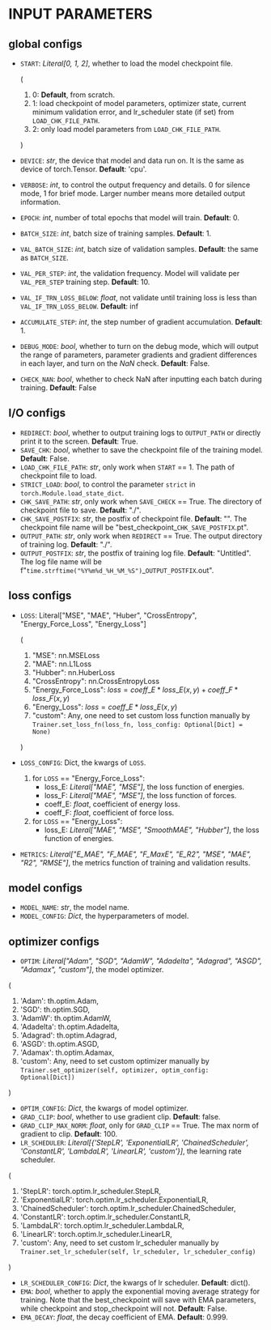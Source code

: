 # INPUT PARAMETERS

## global configs
* `START`: _Literal[0, 1, 2]_, whether to load the model checkpoint file.

  (
  1. 0: **Default**, from scratch.                
  2. 1: load checkpoint of model parameters, optimizer state, current minimum validation error,
        and lr_scheduler state (if set) from `LOAD_CHK_FILE_PATH`.
  3. 2: only load model parameters from `LOAD_CHK_FILE_PATH`.
  
  )
* `DEVICE`: _str_, the device that model and data run on. It is the same as device of torch.Tensor. **Default**: 'cpu'.
* `VERBOSE`: _int_, to control the output frequency and details. 0 for silence mode, 1 for brief mode. 
Larger number means more detailed output information.
* `EPOCH`: _int_, number of total epochs that model will train. **Default**: 0.
* `BATCH_SIZE`: _int_, batch size of training samples. **Default**: 1.
* `VAL_BATCH_SIZE`: _int_, batch size of validation samples. **Default**: the same as `BATCH_SIZE`.
* `VAL_PER_STEP`: _int_, the validation frequency. Model will validate per `VAL_PER_STEP` training step. **Default**: 10.
* `VAL_IF_TRN_LOSS_BELOW`: _float_, not validate until training loss is less than `VAL_IF_TRN_LOSS_BELOW`. **Default**: inf
* `ACCUMULATE_STEP`: _int_, the step number of gradient accumulation. **Default**: 1.
* `DEBUG_MODE`: _bool_, whether to turn on the debug mode, which will output the range of parameters,
parameter gradients and gradient differences in each layer, and turn on the _NaN_ check. **Default**: False.
* `CHECK_NAN`: _bool_, whether to check NaN after inputting each batch during training. **Default**: False

## I/O configs
* `REDIRECT`: _bool_, whether to output training logs to `OUTPUT_PATH` or directly print it to the screen. **Default**: True.
* `SAVE_CHK`: _bool_, whether to save the checkpoint file of the training model. **Default**: False.
* `LOAD_CHK_FILE_PATH`: _str_, only work when `START` == 1. The path of checkpoint file to load.
* `STRICT_LOAD`: _bool_, to control the parameter `strict` in `torch.Module.load_state_dict`.
* `CHK_SAVE_PATH`: _str_, only work when `SAVE_CHECK` == True. The directory of checkpoint file to save. **Default**: "./".
* `CHK_SAVE_POSTFIX`: _str_, the postfix of checkpoint file. **Default**: "". 
The checkpoint file name will be "best_checkpoint_`CHK_SAVE_POSTFIX`.pt".
* `OUTPUT_PATH`: _str_, only work when `REDIRECT` == True. The output directory of training log. **Default**: "./".
* `OUTPUT_POSTFIX`: _str_, the postfix of training log file. **Default**: "Untitled". 
The log file name will be f"`time.strftime("%Y%m%d_%H_%M_%S")`_`OUTPUT_POSTFIX`.out".

## loss configs
* `LOSS`: Literal["MSE", "MAE", "Huber", "CrossEntropy", "Energy_Force_Loss", "Energy_Loss"]
  
  (
  1. "MSE": nn.MSELoss
  2. "MAE": nn.L1Loss
  3. "Hubber": nn.HuberLoss
  4. "CrossEntropy": nn.CrossEntropyLoss 
  5. "Energy_Force_Loss": $loss = coeff\_E * loss\_E(x, y) + coeff\_F * loss\_F(x, y)$
  6. "Energy_Loss": $loss = coeff\_E * loss\_E(x, y)$
  7. "custom": Any, one need to set custom loss function manually by `Trainer.set_loss_fn(loss_fn, loss_config: Optional[Dict] = None)`
     
  )
* `LOSS_CONFIG`: Dict, the kwargs of `LOSS`.
  1. for `LOSS` == "Energy_Force_Loss": 
     * loss_E: _Literal["MAE", "MSE"]_, the loss function of energies.
     * loss_F: _Literal["MAE", "MSE"]_, the loss function of forces.
     * coeff_E: _float_, coefficient of energy loss.
     * coeff_F: _float_, coefficient of force loss.
  2. for `LOSS` == "Energy_Loss":
     * loss_E: _Literal["MAE", "MSE", "SmoothMAE", "Hubber"]_, the loss function of energies.
       
* `METRICS`: _Literal["E_MAE", "F_MAE", "F_MaxE", "E_R2", "MSE", "MAE", "R2", "RMSE"]_, the metrics function of training and validation results.

## model configs
* `MODEL_NAME`: _str_, the model name.
* `MODEL_CONFIG`: _Dict_, the hyperparameters of model.

## optimizer configs
* `OPTIM`: _Literal["Adam", "SGD", "AdamW", "Adadelta", "Adagrad", "ASGD", "Adamax", "custom"]_, the model optimizer.

(
  1. 'Adam': th.optim.Adam, 
  2. 'SGD': th.optim.SGD, 
  3. 'AdamW': th.optim.AdamW, 
  4. 'Adadelta': th.optim.Adadelta,
  5. 'Adagrad': th.optim.Adagrad, 
  6. 'ASGD': th.optim.ASGD, 
  7. 'Adamax': th.optim.Adamax, 
  8. 'custom': Any, need to set custom optimizer manually
by `Trainer.set_optimizer(self, optimizer, optim_config: Optional[Dict])`

)
* `OPTIM_CONFIG`: _Dict_, the kwargs of model optimizer.
* `GRAD_CLIP`: _bool_, whether to use gradient clip. **Default**: false.
* `GRAD_CLIP_MAX_NORM`: _float_, only for `GRAD_CLIP` == True. The max norm of gradient to clip. **Default**: 100.
* `LR_SCHEDULER`: _Literal[{'StepLR', 'ExponentialLR', 'ChainedScheduler',
'ConstantLR', 'LambdaLR', 'LinearLR', 'custom'}]_, the learning rate scheduler.

(
  1. 'StepLR': torch.optim.lr_scheduler.StepLR, 
  2. 'ExponentialLR': torch.optim.lr_scheduler.ExponentialLR, 
  3. 'ChainedScheduler': torch.optim.lr_scheduler.ChainedScheduler, 
  4. 'ConstantLR': torch.optim.lr_scheduler.ConstantLR,
  5. 'LambdaLR': torch.optim.lr_scheduler.LambdaLR, 
  6. 'LinearLR': torch.optim.lr_scheduler.LinearLR, 
  7. 'custom': Any, need to set custom lr_scheduler manually 
by `Trainer.set_lr_scheduler(self, lr_scheduler, lr_scheduler_config)`

)
* `LR_SCHEDULER_CONFIG`: _Dict_, the kwargs of lr scheduler. **Default**: dict().
* `EMA`: _bool_, whether to apply the exponential moving average strategy for training.
Note that the best_checkpoint will save with EMA parameters, while checkpoint and stop_checkpoint will not.
**Default**: False.
* `EMA_DECAY`: _float_, the decay coefficient of EMA. **Default**: 0.999.

